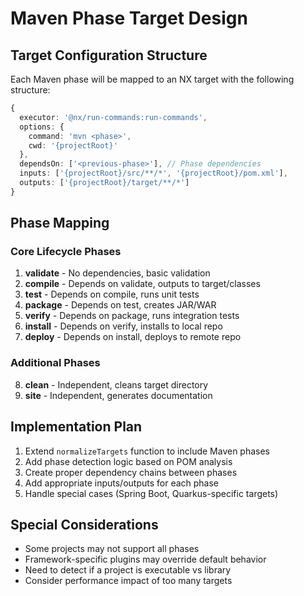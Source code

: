 # Maven Phase Target Design

## Target Configuration Structure

Each Maven phase will be mapped to an NX target with the following structure:

```typescript
{
  executor: '@nx/run-commands:run-commands',
  options: {
    command: 'mvn <phase>',
    cwd: '{projectRoot}'
  },
  dependsOn: ['<previous-phase>'], // Phase dependencies
  inputs: ['{projectRoot}/src/**/*', '{projectRoot}/pom.xml'],
  outputs: ['{projectRoot}/target/**/*']
}
```

## Phase Mapping

### Core Lifecycle Phases
1. **validate** - No dependencies, basic validation
2. **compile** - Depends on validate, outputs to target/classes
3. **test** - Depends on compile, runs unit tests  
4. **package** - Depends on test, creates JAR/WAR
5. **verify** - Depends on package, runs integration tests
6. **install** - Depends on verify, installs to local repo
7. **deploy** - Depends on install, deploys to remote repo

### Additional Phases
8. **clean** - Independent, cleans target directory
9. **site** - Independent, generates documentation

## Implementation Plan

1. Extend `normalizeTargets` function to include Maven phases
2. Add phase detection logic based on POM analysis
3. Create proper dependency chains between phases
4. Add appropriate inputs/outputs for each phase
5. Handle special cases (Spring Boot, Quarkus-specific targets)

## Special Considerations

- Some projects may not support all phases
- Framework-specific plugins may override default behavior
- Need to detect if a project is executable vs library
- Consider performance impact of too many targets